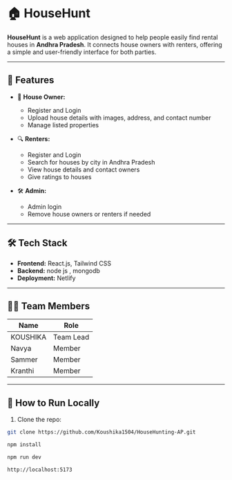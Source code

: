 # 🏠 HouseHunt

**HouseHunt** is a web application designed to help people easily find rental houses in **Andhra Pradesh**. It connects house owners with renters, offering a simple and user-friendly interface for both parties.

---

## 🚀 Features

- 🏡 **House Owner:**
  - Register and Login
  - Upload house details with images, address, and contact number
  - Manage listed properties

- 🔍 **Renters:**
  - Register and Login
  - Search for houses by city in Andhra Pradesh
  - View house details and contact owners
  - Give ratings to houses

- 🛠️ **Admin:**
  - Admin login
  - Remove house owners or renters if needed

---

## 🛠️ Tech Stack

- **Frontend:** React.js, Tailwind CSS
- **Backend:** node js , mongodb
- **Deployment:** Netlify 

---

## 👨‍💻 Team Members

| Name      | Role       |
|-----------|------------|
| KOUSHIKA  | Team Lead  |
| Navya     | Member     |
| Sammer    | Member     |
| Kranthi   | Member     |

---

## 📂 How to Run Locally

1. Clone the repo:
```bash
git clone https://github.com/Koushika1504/HouseHunting-AP.git

npm install

npm run dev

http://localhost:5173

